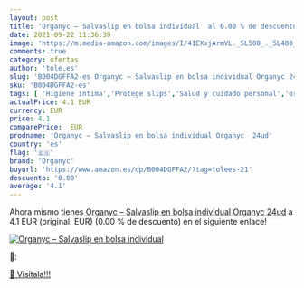 ```yaml
---
layout: post
title: 'Organyc – Salvaslip en bolsa individual  al 0.00 % de descuento'
date: 2021-09-22 11:36:39
image: 'https://m.media-amazon.com/images/I/41EXxjArmVL._SL500_._SL400_.jpg'
comments: true
category: ofertas
author: 'tole.es'
slug: 'B004DGFFA2-es Organyc – Salvaslip en bolsa individual Organyc 24ud'
sku: 'B004DGFFA2-es'
tags: [ 'Higiene íntima','Protege slips','Salud y cuidado personal','organyc','salvaslip', ]
actualPrice: 4.1 EUR
currency: EUR
price: 4.1
comparePrice:  EUR
prodname: 'Organyc – Salvaslip en bolsa individual Organyc  24ud'
country: 'es'
flag: '🇪🇸'
brand: 'Organyc'
buyurl: 'https://www.amazon.es/dp/B004DGFFA2/?tag=tolees-21'
descuento: '0.00'
average: '4.1'
---
```


Ahora mismo tienes [Organyc – Salvaslip en bolsa individual Organyc  24ud](https://www.amazon.es/dp/B004DGFFA2/?tag=tolees-21) a 4.1 EUR (original:  EUR) (0.00 %  de descuento) en el siguiente enlace!

[![Organyc – Salvaslip en bolsa individual ](https://m.media-amazon.com/images/I/41EXxjArmVL._SL500_._SL400_.jpg)](https://www.amazon.es/dp/B004DGFFA2/?tag=tolees-21)

🔎:


[🛒 Visítala!!!](https://www.amazon.es/dp/B004DGFFA2/?tag=tolees-21)
